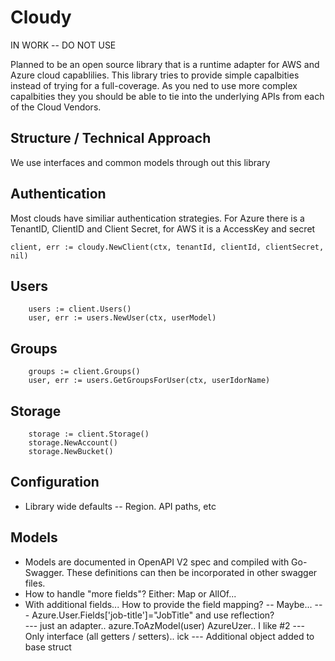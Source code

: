 # Cloudy

IN WORK -- DO NOT USE 

Planned to be an open source library that is a runtime adapter for AWS and Azure cloud capablilies. This library tries to provide simple capalbities instead of trying for a full-coverage. As you ned to use more complex capalbities they you should be able to tie into the underlying APIs from each of the Cloud Vendors. 

## Structure / Technical Approach

We use interfaces and common models through out this library

## Authentication
Most clouds have similiar authentication strategies. For Azure there is a TenantID, ClientID and Client Secret, for AWS it is a AccessKey and secret

```
client, err := cloudy.NewClient(ctx, tenantId, clientId, clientSecret, nil)

```

## Users

``` 
    users := client.Users()
    user, err := users.NewUser(ctx, userModel)

```

## Groups

``` 
    groups := client.Groups()
    user, err := users.GetGroupsForUser(ctx, userIdorName)

```

## Storage

```
    storage := client.Storage()
    storage.NewAccount()
    storage.NewBucket()

```

## Configuration
- Library wide defaults 
-- Region. API paths, etc

## Models
- Models are documented in OpenAPI V2 spec and compiled with Go-Swagger. These definitions can then be incorporated in other swagger files. 
- How to handle "more fields"? Either: Map or AllOf...
- With additional fields... How to provide the field mapping?
-- Maybe... 
--- Azure.User.Fields['job-title']="JobTitle" and use reflection?  
--- just an adapter.. azure.ToAzModel(user) AzureUzer.. I like #2
--- Only interface (all getters / setters).. ick
--- Additional object added to base struct
